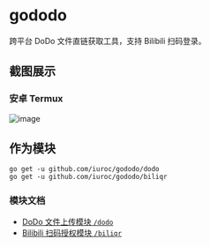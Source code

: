 # gododo

跨平台 DoDo 文件直链获取工具，支持 Bilibili 扫码登录。

## 截图展示

### 安卓 Termux

![image](https://github.com/user-attachments/assets/a6f0bb68-44a7-40b1-801d-dfb34a2524b9)

## 作为模块

```shell
go get -u github.com/iuroc/gododo/dodo
go get -u github.com/iuroc/gododo/biliqr
```

### 模块文档

- [DoDo 文件上传模块 `/dodo`](./dodo)
- [Bilibili 扫码授权模块 `/biliqr`](./biliqr)
